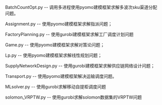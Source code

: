 BatchCountOpt.py -- 调用多进程使用pyomo建模框架求解多波次sku渠道分配问题。

Assignment.py -- 使用pyomo建模框架求解指派问题；

FactoryPlanning.py -- 使用gurobi建模框架求解工厂调度计划问题

Game.py -- 使用pyomo建模框架求解对策论问题；

Lp.py -- 使用pyomo建模框架求解线性规划问题；

SupplyNetworkDesign.py -- 使用gurobi建模框架求解供应链网络设计问题；

Transport.py -- 使用pyomo建模框架解决运输调度问题。

MLsolver.py -- 使用gurobi求解移动自提柜调度问题

solomon_VRPTW.py -- 使用gurobi求解solomon数据集的VRPTW问题
